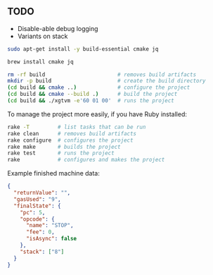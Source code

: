 ## TODO

* Disable-able debug logging
* Variants on stack

```sh
sudo apt-get install -y build-essential cmake jq
```

```sh
brew install cmake jq
```

```sh
rm -rf build                       # removes build artifacts
mkdir -p build                     # create the build directory
(cd build && cmake ..)             # configure the project
(cd build && cmake --build .)      # build the project
(cd build && ./xgtvm -e'60 01 00'  # runs the project
```

To manage the project more easily, if you have Ruby installed:

```sh
rake -T         # list tasks that can be run
rake clean      # removes build artifacts
rake configure  # configures the project
rake make       # builds the project
rake test       # runs the project
rake            # configures and makes the project
```

Example finished machine data:

```json
{
  "returnValue": "",
  "gasUsed": "9",
  "finalState": {
    "pc": 5,
    "opcode": {
      "name": "STOP",
      "fee": 0,
      "isAsync": false
    },
    "stack": ["8"]
  }
}
```
